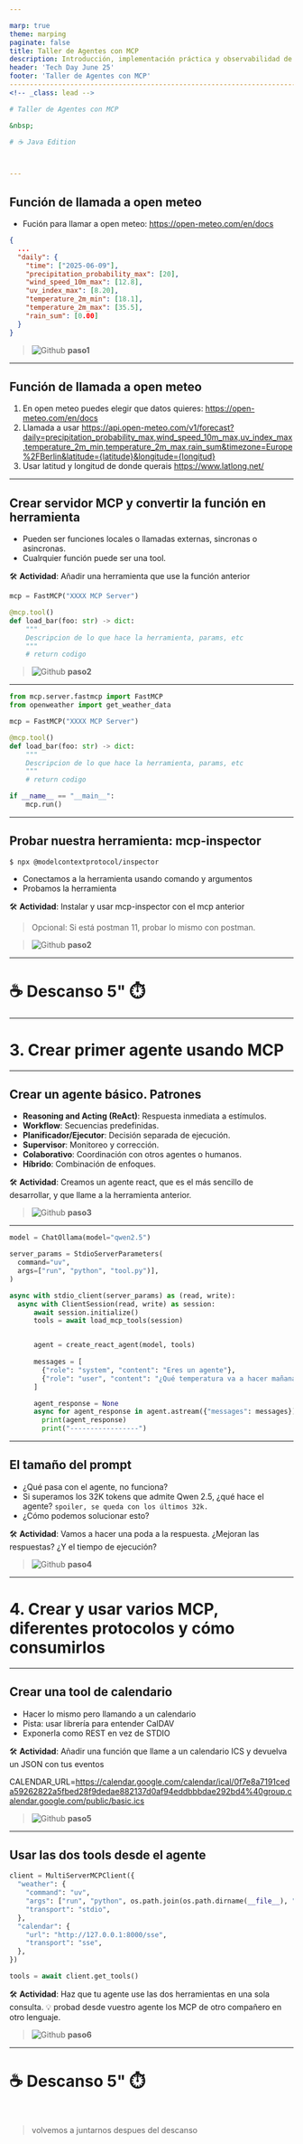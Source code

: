```yaml
---

marp: true
theme: marping
paginate: false
title: Taller de Agentes con MCP
description: Introducción, implementación práctica y observabilidad de MCP
header: 'Tech Day June 25'
footer: 'Taller de Agentes con MCP'
--------------------------------------------------------------------------
<!-- _class: lead -->

# Taller de Agentes con MCP

&nbsp;

# ☕️ Java Edition



---
```


## Función de llamada a open meteo

* Fución para llamar a open meteo: https://open-meteo.com/en/docs

``` json
{
  ...
  "daily": {
    "time": ["2025-06-09"],
    "precipitation_probability_max": [20],
    "wind_speed_10m_max": [12.8],
    "uv_index_max": [8.20],
    "temperature_2m_min": [18.1],
    "temperature_2m_max": [35.5],
    "rain_sum": [0.00]
  }
}
```

> ![Github](images/github.png) **paso1**

--- 

## Función de llamada a open meteo

1. En open meteo puedes elegir que datos quieres:
https://open-meteo.com/en/docs
2. Llamada a usar https://api.open-meteo.com/v1/forecast?daily=precipitation_probability_max,wind_speed_10m_max,uv_index_max,temperature_2m_min,temperature_2m_max,rain_sum&timezone=Europe%2FBerlin&latitude={latitude}&longitude={longitud}
3. Usar latitud y longitud de donde querais
https://www.latlong.net/

---

## Crear servidor MCP y convertir la función en herramienta

* Pueden ser funciones locales o llamadas externas, sincronas o asincronas.
* Cualrquier función puede ser una tool.

🛠️ **Actividad**: Añadir una herramienta que use la función anterior

``` python
mcp = FastMCP("XXXX MCP Server")

@mcp.tool()
def load_bar(foo: str) -> dict:
    """
    Descripcion de lo que hace la herramienta, params, etc
    """
    # return codigo 
```

> ![Github](images/github.png) **paso2**

---

``` python
from mcp.server.fastmcp import FastMCP
from openweather import get_weather_data

mcp = FastMCP("XXXX MCP Server")

@mcp.tool()
def load_bar(foo: str) -> dict:
    """
    Descripcion de lo que hace la herramienta, params, etc
    """
    # return codigo 

if __name__ == "__main__":
    mcp.run()

```

---

## Probar nuestra herramienta: mcp-inspector

```$ npx @modelcontextprotocol/inspector```

* Conectamos a la herramienta usando comando y argumentos
* Probamos la herramienta

🛠️ **Actividad**: Instalar y usar mcp-inspector con el mcp anterior

> Opcional: Si está postman 11, probar lo mismo con postman.

> ![Github](images/github.png) **paso2**

---

<!-- _class: lead -->

# ☕️ Descanso 5" ⏱️ 

---

<!-- _class: lead -->

# 3. Crear primer agente usando MCP

---

## Crear un agente básico. Patrones

  * **Reasoning and Acting (ReAct)**: Respuesta inmediata a estímulos.
  * **Workflow**: Secuencias predefinidas.
  * **Planificador/Ejecutor**: Decisión separada de ejecución.
  * **Supervisor**: Monitoreo y corrección.
  * **Colaborativo**: Coordinación con otros agentes o humanos.
  * **Híbrido**: Combinación de enfoques.

🛠️ **Actividad**: Creamos un agente react, que es el más sencillo de desarrollar, y que llame a la herramienta anterior.

> ![Github](images/github.png) **paso3**

---
``` python
model = ChatOllama(model="qwen2.5")

server_params = StdioServerParameters(
  command="uv",
  args=["run", "python", "tool.py")],
)

async with stdio_client(server_params) as (read, write):
  async with ClientSession(read, write) as session:
      await session.initialize()
      tools = await load_mcp_tools(session)


      agent = create_react_agent(model, tools)
              
      messages = [
        {"role": "system", "content": "Eres un agente"},
        {"role": "user", "content": "¿Qué temperatura va a hacer mañana?"}
      ]

      agent_response = None
      async for agent_response in agent.astream({"messages": messages}):
        print(agent_response)
        print("-----------------")
```

---

## El tamaño del prompt

* ¿Qué pasa con el agente, no funciona?
* Si superamos los 32K tokens que admite Qwen 2.5, ¿qué hace el agente? 
```spoiler, se queda con los últimos 32k.```
* ¿Cómo podemos solucionar esto?

🛠️ **Actividad**: Vamos a hacer una poda a la respuesta. ¿Mejoran las respuestas? ¿Y el tiempo de ejecución?

> ![Github](images/github.png) **paso4**

---

<!-- _class: lead -->

# 4. Crear y usar varios MCP, diferentes protocolos y cómo consumirlos

---

## Crear una tool de calendario

* Hacer lo mismo pero llamando a un calendario
* Pista: usar librería para entender CalDAV
* Exponerla como REST en vez de STDIO

🛠️ **Actividad**: Añadir una función que llame a un calendario ICS y devuelva un JSON con tus eventos

CALENDAR_URL=https://calendar.google.com/calendar/ical/0f7e8a7191ceda59262822a5fbed28f9dedae882137d0af94eddbbbdae292bd4%40group.calendar.google.com/public/basic.ics

> ![Github](images/github.png) **paso5**

---

## Usar las dos tools desde el agente

``` python
client = MultiServerMCPClient({
  "weather": {
    "command": "uv",
    "args": ["run", "python", os.path.join(os.path.dirname(__file__), "../tools/weather/main.py")],
    "transport": "stdio",
  },
  "calendar": {
    "url": "http://127.0.0.1:8000/sse",
    "transport": "sse",
  },
})

tools = await client.get_tools()
```
🛠️ **Actividad**: Haz que tu agente use las dos herramientas en una sola consulta. 
💡 probad desde vuestro agente los MCP de otro compañero en otro lenguaje.


> ![Github](images/github.png) **paso6**


---
<!-- _class: lead -->

# ☕️ Descanso 5" ⏱️ 

&nbsp;
&nbsp;
&nbsp;
&nbsp;
&nbsp;
&nbsp;
&nbsp;

> volvemos a juntarnos despues del descanso

